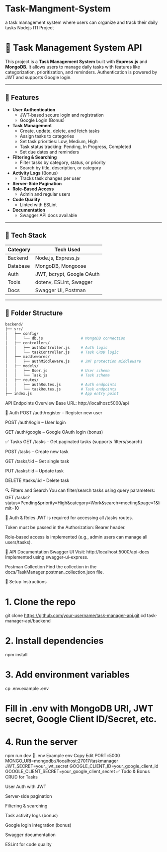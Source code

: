 # Task-Mangment-System
a task management system where users can organize and track their daily tasks Nodejs ITI Project
# 📝 Task Management System API

This project is a **Task Management System** built with **Express.js** and **MongoDB**. It allows users to manage daily tasks with features like categorization, prioritization, and reminders. Authentication is powered by JWT and supports Google login.

---

## 🚀 Features

- **User Authentication**
  - JWT-based secure login and registration
  - Google Login (Bonus)
- **Task Management**
  - Create, update, delete, and fetch tasks
  - Assign tasks to categories
  - Set task priorities: Low, Medium, High
  - Task status tracking: Pending, In Progress, Completed
  - Set due dates and reminders
- **Filtering & Searching**
  - Filter tasks by category, status, or priority
  - Search by title, description, or category
- **Activity Logs** (Bonus)
  - Tracks task changes per user
- **Server-Side Pagination**
- **Role-Based Access**
  - Admin and regular users
- **Code Quality**
  - Linted with ESLint
- **Documentation**
  - Swagger API docs available

---

## 🧱 Tech Stack

| Category    | Tech Used              |
|-------------|------------------------|
| Backend     | Node.js, Express.js    |
| Database    | MongoDB, Mongoose      |
| Auth        | JWT, bcrypt, Google OAuth |
| Tools       | dotenv, ESLint, Swagger |
| Docs        | Swagger UI, Postman    |

---

## 📁 Folder Structure

```bash
backend/
├── src/
│   ├── config/
│   │   └── db.js                 # MongoDB connection
│   ├── controllers/
│   │   ├── authController.js     # Auth logic
│   │   └── taskController.js     # Task CRUD logic
│   ├── middlewares/
│   │   ├── authMiddleware.js     # JWT protection middleware
│   ├── models/
│   │   ├── User.js               # User schema
│   │   └── Task.js               # Task schema
│   ├── routes/
│   │   ├── authRoutes.js         # Auth endpoints
│   │   └── taskRoutes.js         # Task endpoints
├── index.js                      # App entry point
```
 API Endpoints Overview
Base URL: http://localhost:5000/api

🔐 Auth
POST /auth/register – Register new user

POST /auth/login – User login

GET /auth/google – Google OAuth login (bonus)

✅ Tasks
GET /tasks – Get paginated tasks (supports filters/search)

POST /tasks – Create new task

GET /tasks/:id – Get single task

PUT /tasks/:id – Update task

DELETE /tasks/:id – Delete task

🔍 Filters and Search
You can filter/search tasks using query parameters:
  GET /tasks?status=Pending&priority=High&category=Work&search=meeting&page=1&limit=10

🔐 Auth & Roles
JWT is required for accessing all /tasks routes.

Token must be passed in the Authorization: Bearer <token> header.

Role-based access is implemented (e.g., admin users can manage all users/tasks).

📑 API Documentation
Swagger UI
Visit: http://localhost:5000/api-docs
Implemented using swagger-ui-express.

Postman Collection
Find the collection in the docs/TaskManager.postman_collection.json file.

🔧 Setup Instructions
# 1. Clone the repo
git clone https://github.com/your-username/task-manager-api.git
cd task-manager-api/backend

# 2. Install dependencies
npm install

# 3. Add environment variables
cp .env.example .env
# Fill in .env with MongoDB URI, JWT secret, Google Client ID/Secret, etc.

# 4. Run the server
npm run dev
🔑 .env Example
env
Copy
Edit
PORT=5000
MONGO_URI=mongodb://localhost:27017/taskmanager
JWT_SECRET=your_jwt_secret
GOOGLE_CLIENT_ID=your_google_client_id
GOOGLE_CLIENT_SECRET=your_google_client_secret
✅ Todo & Bonus
 CRUD for Tasks

 User Auth with JWT

 Server-side pagination

 Filtering & searching

 Task activity logs (bonus)

 Google login integration (bonus)

 Swagger documentation

 ESLint for code quality
